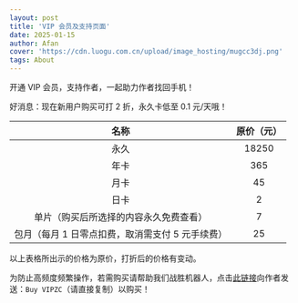 ```yaml
---
layout: post
title: 'VIP 会员及支持页面'
date: 2025-01-15
author: Afan
cover: 'https://cdn.luogu.com.cn/upload/image_hosting/mugcc3dj.png'
tags: About
---
```


开通 VIP 会员，支持作者，一起助力作者找回手机！

好消息：现在新用户购买可打 2 折，永久卡低至 0.1 元/天哦！

|名称|原价（元）|
|:-:|:-:|
|永久|18250|
|年卡|365|
|月卡|45|
|日卡|2|
|单片（购买后所选择的内容永久免费查看）|7|
|包月（每月 1 日零点扣费，取消需支付 5 元手续费）|25|

以上表格所出示的价格为原价，打折后的价格有变动。

为防止高频度频繁操作，若需购买请帮助我们战胜机器人，点击[此链接](https://www.luogu.com.cn/chat?uid=695833)向作者发送：`Buy VIPZC`（请直接复制）以购买！
